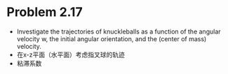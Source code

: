 # Problem 2.17
- Investigate the trajectories of knuckleballs as a function of the angular velocity w, the initial angular orientation, and the (center of mass) velocity.
- 在x-z平面（水平面）考虑指叉球的轨迹
- 粘滞系数

